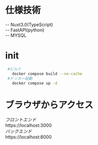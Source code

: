 # 仕様技術
 -- Nuxt3.0(TypeScript)  
 -- FastAPI(python)  
 -- MYSQL  

# init
 ``` bash
  #ビルド
    docker compose build --no-cache
  #ドッカー起動
    docker compose up -d
 ```
  
# ブラウザからアクセス
 *フロントエンド*  
  https://localhost:3000  
 *バックエンド*  
  https://localhost:8000  
